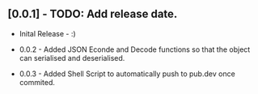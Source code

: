 ## [0.0.1] - TODO: Add release date.

* Inital Release - :)

* 0.0.2 - Added JSON Econde and Decode functions so that the object can serialised and deserialised.
* 0.0.3 - Added Shell Script to automatically push to pub.dev once commited.